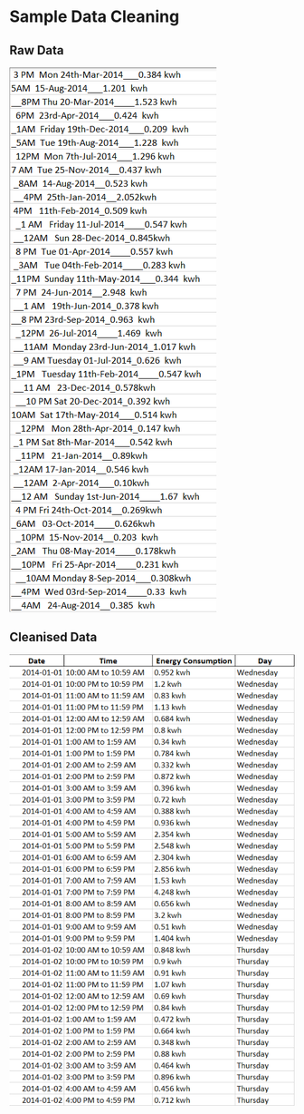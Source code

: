 # Sample Data Cleaning

## Raw Data
![Sample Raw Data](SampleRawData.PNG)

## Cleanised Data
![Sample Cleanised Data](SampleCleanisedData.png)

